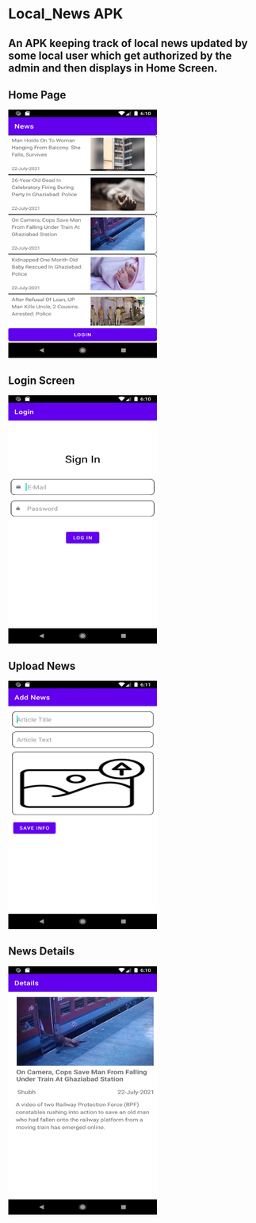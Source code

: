 # Local_News APK
## An APK keeping track of local news updated by some local user which get authorized by the admin and then displays in Home Screen. 

## Home Page
<img src="https://github.com/Shubh786Shivam/Local_News/blob/master/images/Screenshot_1627389609.png" width="300" height="500" />

## Login Screen
<img src="https://github.com/Shubh786Shivam/Local_News/blob/master/images/Screenshot_1627389615.png" width="300" height="500" />

## Upload News
<img src="https://github.com/Shubh786Shivam/Local_News/blob/master/images/Screenshot_1627389685.png" width="300" height="500" />

## News Details
<img src="https://github.com/Shubh786Shivam/Local_News/blob/master/images/Screenshot_1627389647.png" width="300" height="500" />
